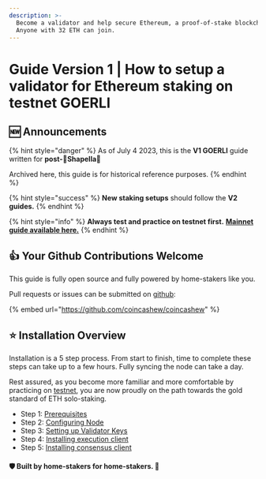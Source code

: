 ```yaml
---
description: >-
  Become a validator and help secure Ethereum, a proof-of-stake blockchain.
  Anyone with 32 ETH can join.
---
```


# Guide Version 1 | How to setup a validator for Ethereum staking on testnet GOERLI

## :new: Announcements

{% hint style="danger" %}
As of July 4 2023, this is the **V1 GOERLI** guide written for **post-🦉Shapella**🦉

Archived here, this guide is for historical reference purposes.
{% endhint %}

{% hint style="success" %}
**New staking setups** should follow the **V2 guides.**
{% endhint %}

{% hint style="info" %}
**Always test and practice on testnet first.** [**Mainnet guide available here.**](../../guide-or-how-to-setup-a-validator-on-eth2-mainnet/)
{% endhint %}

## :thumbsup: Your Github Contributions Welcome

This guide is fully open source and fully powered by home-stakers like you.

Pull requests or issues can be submitted on [github](https://github.com/coincashew/coincashew):

{% embed url="https://github.com/coincashew/coincashew" %}

## :star: Installation Overview

Installation is a 5 step process. From start to finish, time to complete these steps can take up to a few hours. Fully syncing the node can take a day.

Rest assured, as you become more familiar and more comfortable by practicing on [testnet](./), you are now proudly on the path towards the gold standard of ETH solo-staking.

* Step 1: [Prerequisites](step-1-prerequisites.md)
* Step 2: [Configuring Node](step-2-configuring-node.md)
* Step 3: [Setting up Validator Keys](step-3-setting-up-validator-keys.md)
* Step 4: [Installing execution client](step-4-installing-execution-client.md)
* Step 5: [Installing consensus client](step-5-installing-consensus-client.md)

#### :shield: Built by home-stakers for home-stakers. :pray:

